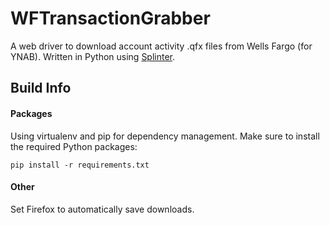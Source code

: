 WFTransactionGrabber
=================

A web driver to download account activity .qfx files from Wells Fargo (for YNAB). Written in Python using [Splinter](http://splinter.cobrateam.info/).

Build Info
----------

#### Packages
Using virtualenv and pip for dependency management. Make sure to install the required Python packages:
```{bash}
pip install -r requirements.txt
```

#### Other
Set Firefox to automatically save downloads.

